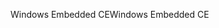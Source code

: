 <span data-ttu-id="aa82b-101">Windows Embedded CE</span><span class="sxs-lookup"><span data-stu-id="aa82b-101">Windows Embedded CE</span></span>